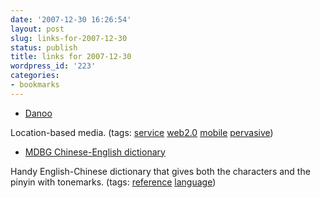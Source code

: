 ```yaml
---
date: '2007-12-30 16:26:54'
layout: post
slug: links-for-2007-12-30
status: publish
title: links for 2007-12-30
wordpress_id: '223'
categories:
- bookmarks
---
```




  * [Danoo](http://www.danoospot.tv/login.php)




Location-based media. (tags: [service](http://del.icio.us/eob/service) [web2.0](http://del.icio.us/eob/web2.0) [mobile](http://del.icio.us/eob/mobile) [pervasive](http://del.icio.us/eob/pervasive))





  * [MDBG Chinese-English dictionary](http://www.mdbg.net/chindict/chindict.php)




Handy English-Chinese dictionary that gives both the characters and the pinyin with tonemarks. (tags: [reference](http://del.icio.us/eob/reference) [language](http://del.icio.us/eob/language))







